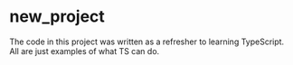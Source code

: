 # new_project

The code in this project was written as a refresher to learning TypeScript. All are just examples of what TS can do.
